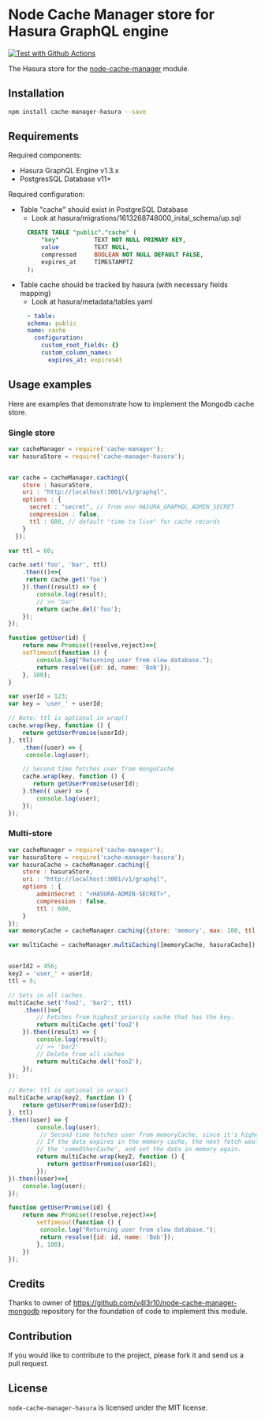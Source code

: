 Node Cache Manager store for Hasura GraphQL engine
==================================

[![Test with Github Actions](https://github.com/euknyaz/node-cache-manager-hasura/workflows/node-cache-manager-hasura/badge.svg)](https://github.com/euknyaz/node-cache-manager-hasura/actions?query=workflow%3Anode-cache-manager-hasura)

The Hasura store for the [node-cache-manager](https://github.com/BryanDonovan/node-cache-manager) module. 


Installation
------------

```sh
npm install cache-manager-hasura --save
```

Requirements
------------

Required components:
* Hasura GraphQL Engine v1.3.x
* PostgresSQL Database v11+

Required configuration:
* Table "cache" should exist in PostgreSQL Database
  * Look at hasura/migrations/1613268748000_inital_schema/up.sql
  ```sql
    CREATE TABLE "public"."cache" (
        "key"          TEXT NOT NULL PRIMARY KEY,
        value          TEXT NULL,
        compressed     BOOLEAN NOT NULL DEFAULT FALSE,
        expires_at     TIMESTAMPTZ
    );
  ```
* Table cache should be tracked by hasura (with necessary fields mapping)
  * Look at hasura/metadata/tables.yaml
  ```yaml
    - table:
    schema: public
    name: cache
      configuration:
        custom_root_fields: {}
        custom_column_names:
          expires_at: expiresAt
  ```

Usage examples
--------------

Here are examples that demonstrate how to implement the Mongodb cache store.

### Single store

```js
var cacheManager = require('cache-manager');
var hasuraStore = require('cache-manager-hasura');


var cache = cacheManager.caching({
    store : hasuraStore,
    uri : "http://localhost:3001/v1/graphql",
    options : {
      secret : "secret", // from env HASURA_GRAPHQL_ADMIN_SECRET
      compression : false,
      ttl : 600, // default "time to live" for cache records
    }
  });

var ttl = 60;

cache.set('foo', 'bar', ttl)
	.then(()=>{
     return cache.get('foo')
	}).then((result) => {
        console.log(result);
        // >> 'bar'
        return cache.del('foo');
    });
});

function getUser(id) {
    return new Promise((resolve,reject)=>{
    setTimeout(function () {
        console.log("Returning user from slow database.");
        return resolve({id: id, name: 'Bob'});
    }, 100);
}

var userId = 123;
var key = 'user_' + userId;

// Note: ttl is optional in wrap()
cache.wrap(key, function () {
    return getUserPromise(userId);
}, ttl)
    .then((user) => {
   	 console.log(user);

    // Second time fetches user from mongoCache
    cache.wrap(key, function () {
       return getUserPromise(userId);
    }.then(( user) => {
        console.log(user);
    });
});

```

### Multi-store

```js
var cacheManager = require('cache-manager');
var hasuraStore = require('cache-manager-hasura');
var hasuraCache = cacheManager.caching({
    store : hasuraStore,
    uri : "http://localhost:3001/v1/graphql",
    options : {
        adminSecret : "<HASURA-ADMIN-SECRET>",
        compression : false,
        ttl : 600,
    }
});
var memoryCache = cacheManager.caching({store: 'memory', max: 100, ttl: 60});

var multiCache = cacheManager.multiCaching([memoryCache, hasuraCache]);


userId2 = 456;
key2 = 'user_' + userId;
ttl = 5;

// Sets in all caches.
multiCache.set('foo2', 'bar2', ttl)
    .then(()=>{
    	// Fetches from highest priority cache that has the key.
    	return multiCache.get('foo2')
	}).then((result) => {
        console.log(result);
        // >> 'bar2'
        // Delete from all caches
        return multiCache.del('foo2');
    });
});

// Note: ttl is optional in wrap()
multiCache.wrap(key2, function () {
    return getUserPromise(userId2);
}, ttl)
.then((user) => {
   		console.log(user);
   		 // Second time fetches user from memoryCache, since it's highest priority.
    	// If the data expires in the memory cache, the next fetch would pull it from
    	// the 'someOtherCache', and set the data in memory again.
    	return multiCache.wrap(key2, function () {
     	   return getUserPromise(userId2);
    	});
}).then((user)=>{
    console.log(user);
});

function getUserPromise(id) {
    return new Promise((resolve,reject)=>{
        setTimeout(function () {
       	 console.log("Returning user from slow database.");
       	 return resolve({id: id, name: 'Bob'});
 	 	}, 100);
    })
});
```

Credits
------------
Thanks to owner of https://github.com/v4l3r10/node-cache-manager-mongodb repository for the foundation of code to implement this module.

Contribution
------------

If you would like to contribute to the project, please fork it and send us a pull request.

License
-------

`node-cache-manager-hasura` is licensed under the MIT license.
